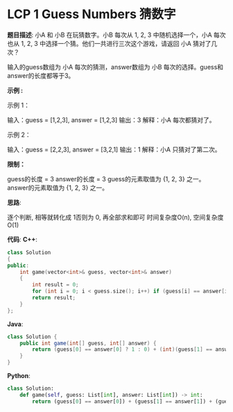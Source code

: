 # LCP 1 Guess Numbers 猜数字

__题目描述__:
小A 和 小B 在玩猜数字。小B 每次从 1, 2, 3 中随机选择一个，小A 每次也从 1, 2, 3 中选择一个猜。他们一共进行三次这个游戏，请返回 小A 猜对了几次？

输入的guess数组为 小A 每次的猜测，answer数组为 小B 每次的选择。guess和answer的长度都等于3。

__示例 :__

示例 1：

输入：guess = [1,2,3], answer = [1,2,3]
输出：3
解释：小A 每次都猜对了。

示例 2：

输入：guess = [2,2,3], answer = [3,2,1]
输出：1
解释：小A 只猜对了第二次。

__限制：__

guess的长度 = 3
answer的长度 = 3
guess的元素取值为 {1, 2, 3} 之一。
answer的元素取值为 {1, 2, 3} 之一。

__思路__:

逐个判断, 相等就转化成 1否则为 0, 再全部求和即可
时间复杂度O(n), 空间复杂度O(1)

__代码__:
__C++__:

```C++
class Solution 
{
public:
    int game(vector<int>& guess, vector<int>& answer) 
    {
        int result = 0;
        for (int i = 0; i < guess.size(); i++) if (guess[i] == answer[i]) ++result;
        return result;
    }
};
```

__Java__:

```Java
class Solution {
    public int game(int[] guess, int[] answer) {
        return (guess[0] == answer[0] ? 1 : 0) + (int)(guess[1] == answer[1] ? 1 : 0) + (int)(guess[2] == answer[2] ? 1 : 0);
    }
}
```

__Python__:

```Python
class Solution:
    def game(self, guess: List[int], answer: List[int]) -> int:
        return (guess[0] == answer[0]) + (guess[1] == answer[1]) + (guess[2] == answer[2])
```
